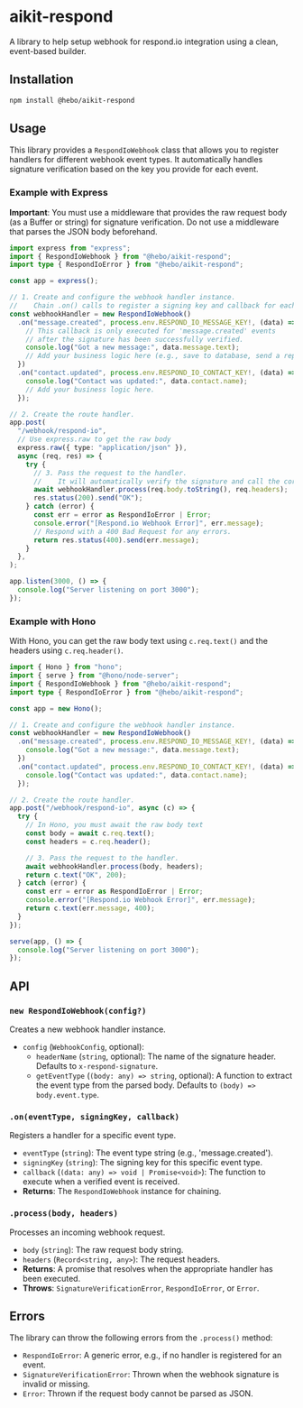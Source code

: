 # aikit-respond

A library to help setup webhook for respond.io integration using a clean, event-based builder.

## Installation

```bash
npm install @hebo/aikit-respond
```

## Usage

This library provides a `RespondIoWebhook` class that allows you to register handlers for different webhook event types. It automatically handles signature verification based on the key you provide for each event.

### Example with Express

**Important**: You must use a middleware that provides the raw request body (as a Buffer or string) for signature verification. Do not use a middleware that parses the JSON body beforehand.

```ts
import express from "express";
import { RespondIoWebhook } from "@hebo/aikit-respond";
import type { RespondIoError } from "@hebo/aikit-respond";

const app = express();

// 1. Create and configure the webhook handler instance.
//    Chain .on() calls to register a signing key and callback for each event type.
const webhookHandler = new RespondIoWebhook()
  .on("message.created", process.env.RESPOND_IO_MESSAGE_KEY!, (data) => {
    // This callback is only executed for 'message.created' events
    // after the signature has been successfully verified.
    console.log("Got a new message:", data.message.text);
    // Add your business logic here (e.g., save to database, send a reply).
  })
  .on("contact.updated", process.env.RESPOND_IO_CONTACT_KEY!, (data) => {
    console.log("Contact was updated:", data.contact.name);
    // Add your business logic here.
  });

// 2. Create the route handler.
app.post(
  "/webhook/respond-io",
  // Use express.raw to get the raw body
  express.raw({ type: "application/json" }),
  async (req, res) => {
    try {
      // 3. Pass the request to the handler.
      //    It will automatically verify the signature and call the correct callback.
      await webhookHandler.process(req.body.toString(), req.headers);
      res.status(200).send("OK");
    } catch (error) {
      const err = error as RespondIoError | Error;
      console.error("[Respond.io Webhook Error]", err.message);
      // Respond with a 400 Bad Request for any errors.
      return res.status(400).send(err.message);
    }
  },
);

app.listen(3000, () => {
  console.log("Server listening on port 3000");
});
```

### Example with Hono

With Hono, you can get the raw body text using `c.req.text()` and the headers using `c.req.header()`.

```ts
import { Hono } from "hono";
import { serve } from "@hono/node-server";
import { RespondIoWebhook } from "@hebo/aikit-respond";
import type { RespondIoError } from "@hebo/aikit-respond";

const app = new Hono();

// 1. Create and configure the webhook handler instance.
const webhookHandler = new RespondIoWebhook()
  .on("message.created", process.env.RESPOND_IO_MESSAGE_KEY!, (data) => {
    console.log("Got a new message:", data.message.text);
  })
  .on("contact.updated", process.env.RESPOND_IO_CONTACT_KEY!, (data) => {
    console.log("Contact was updated:", data.contact.name);
  });

// 2. Create the route handler.
app.post("/webhook/respond-io", async (c) => {
  try {
    // In Hono, you must await the raw body text
    const body = await c.req.text();
    const headers = c.req.header();

    // 3. Pass the request to the handler.
    await webhookHandler.process(body, headers);
    return c.text("OK", 200);
  } catch (error) {
    const err = error as RespondIoError | Error;
    console.error("[Respond.io Webhook Error]", err.message);
    return c.text(err.message, 400);
  }
});

serve(app, () => {
  console.log("Server listening on port 3000");
});
```

## API

### `new RespondIoWebhook(config?)`

Creates a new webhook handler instance.

- `config` (`WebhookConfig`, optional):
  - `headerName` (`string`, optional): The name of the signature header. Defaults to `x-respond-signature`.
  - `getEventType` (`(body: any) => string`, optional): A function to extract the event type from the parsed body. Defaults to `(body) => body.event.type`.

### `.on(eventType, signingKey, callback)`

Registers a handler for a specific event type.

- `eventType` (`string`): The event type string (e.g., 'message.created').
- `signingKey` (`string`): The signing key for this specific event type.
- `callback` (`(data: any) => void | Promise<void>`): The function to execute when a verified event is received.
- **Returns**: The `RespondIoWebhook` instance for chaining.

### `.process(body, headers)`

Processes an incoming webhook request.

- `body` (`string`): The raw request body string.
- `headers` (`Record<string, any>`): The request headers.
- **Returns**: A promise that resolves when the appropriate handler has been executed.
- **Throws**: `SignatureVerificationError`, `RespondIoError`, or `Error`.

## Errors

The library can throw the following errors from the `.process()` method:

- `RespondIoError`: A generic error, e.g., if no handler is registered for an event.
- `SignatureVerificationError`: Thrown when the webhook signature is invalid or missing.
- `Error`: Thrown if the request body cannot be parsed as JSON.
